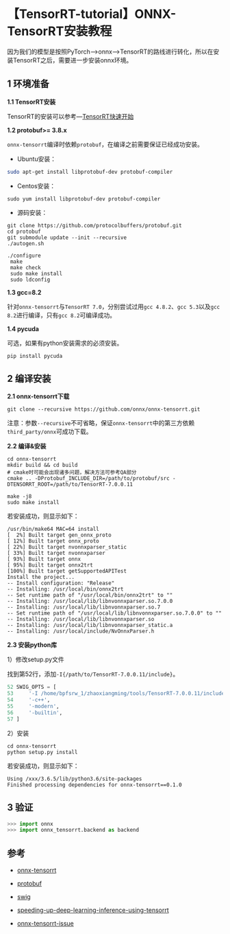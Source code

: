 # 【TensorRT-tutorial】ONNX-TensorRT安装教程

因为我们的模型是按照PyTorch—>onnx—>TensorRT的路线进行转化，所以在安装TensorRT之后，需要进一步安装onnx环境。

## 1 环境准备

**1.1 TensorRT安装**

TensorRT的安装可以参考—[TensorRT快速开始](./quick_start.md)

**1.2 protobuf>= 3.8.x**

`onnx-tensorrt`编译时依赖`protobuf`，在编译之前需要保证已经成功安装。

- Ubuntu安装：

```bash
sudo apt-get install libprotobuf-dev protobuf-compiler
```

- Centos安装：

```shell
sudo yum install libprotobuf-dev protobuf-compiler
```

- 源码安装：

```shell
git clone https://github.com/protocolbuffers/protobuf.git
cd protobuf
git submodule update --init --recursive
./autogen.sh

./configure
 make
 make check
 sudo make install
 sudo ldconfig
```

**1.3 gcc=8.2**

针对`onnx-tensorrt`与`TensorRT 7.0`，分别尝试过用`gcc 4.8.2`、`gcc 5.3`以及`gcc 8.2`进行编译，只有`gcc 8.2`可编译成功。

**1.4 pycuda**

可选，如果有python安装需求的必须安装。

```shell
pip install pycuda
```

## 2 编译安装

**2.1 onnx-tensorrt下载**

```shell
git clone --recursive https://github.com/onnx/onnx-tensorrt.git
```

注意：参数`--recursive`不可省略，保证`onnx-tensorrt`中的第三方依赖`third_party/onnx`可成功下载。

**2.2 编译&安装**

```shell
cd onnx-tensorrt
mkdir build && cd build
# cmake时可能会出现诸多问题，解决方法可参考QA部分
cmake .. -DProtobuf_INCLUDE_DIR=/path/to/protobuf/src -DTENSORRT_ROOT=/path/to/TensorRT-7.0.0.11

make -j8
sudo make install
```

若安装成功，则显示如下：

```shell
/usr/bin/make64 MAC=64 install
[  2%] Built target gen_onnx_proto
[ 12%] Built target onnx_proto
[ 22%] Built target nvonnxparser_static
[ 33%] Built target nvonnxparser
[ 93%] Built target onnx
[ 95%] Built target onnx2trt
[100%] Built target getSupportedAPITest
Install the project...
-- Install configuration: "Release"
-- Installing: /usr/local/bin/onnx2trt
-- Set runtime path of "/usr/local/bin/onnx2trt" to ""
-- Installing: /usr/local/lib/libnvonnxparser.so.7.0.0
-- Installing: /usr/local/lib/libnvonnxparser.so.7
-- Set runtime path of "/usr/local/lib/libnvonnxparser.so.7.0.0" to ""
-- Installing: /usr/local/lib/libnvonnxparser.so
-- Installing: /usr/local/lib/libnvonnxparser_static.a
-- Installing: /usr/local/include/NvOnnxParser.h
```

**2.3 安装python库**

1）修改setup.py文件

找到第52行，添加`-I{/path/to/TensorRT-7.0.0.11/include}`。

```python
52 SWIG_OPTS = [
53     '-I /home/bpfsrw_1/zhaoxiangming/tools/TensorRT-7.0.0.11/include',
54     '-c++',
55     '-modern',
56     '-builtin',
57 ]
```

2）安装

```shell
cd onnx-tensorrt
python setup.py install
```

若安装成功，则显示如下：

```shell
Using /xxx/3.6.5/lib/python3.6/site-packages
Finished processing dependencies for onnx-tensorrt==0.1.0
```

## 3 验证

```python
>>> import onnx
>>> import onnx_tensorrt.backend as backend
```

## 参考

- [onnx-tensorrt](https://github.com/onnx/onnx-tensorrt)
- [protobuf](https://github.com/protocolbuffers/protobuf)

- [swig](http://www.swig.org/Doc4.0/SWIGDocumentation.pdf)

- [speeding-up-deep-learning-inference-using-tensorrt](https://developer.nvidia.com/blog/speeding-up-deep-learning-inference-using-tensorrt/)
- [onnx-tensorrt-issue](https://github.com/onnx/onnx-tensorrt/issues/350)